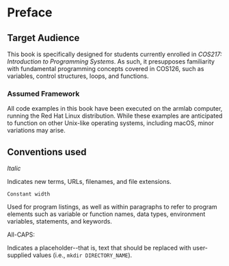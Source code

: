 # Preface

## Target Audience&#x20;

This book is specifically designed for students currently enrolled in _COS217: Introduction to Programming Systems_. As such, it presupposes familiarity with fundamental programming concepts covered in COS126, such as variables, control structures, loops, and functions.

### Assumed Framework

All code examples in this book have been executed on the armlab computer, running the Red Hat Linux distribution. While these examples are anticipated to function on other Unix-like operating systems, including macOS, minor variations may arise.

## Conventions used

_Italic_

Indicates new terms, URLs, filenames, and file extensions.

`Constant width`

Used for program listings, as well as within paragraphs to refer to program elements such as variable or function names, data types, environment variables, statements, and keywords.

All-CAPS:&#x20;

Indicates a placeholder--that is, text that should be replaced with user-supplied values (i.e., `mkdir DIRECTORY_NAME`).
